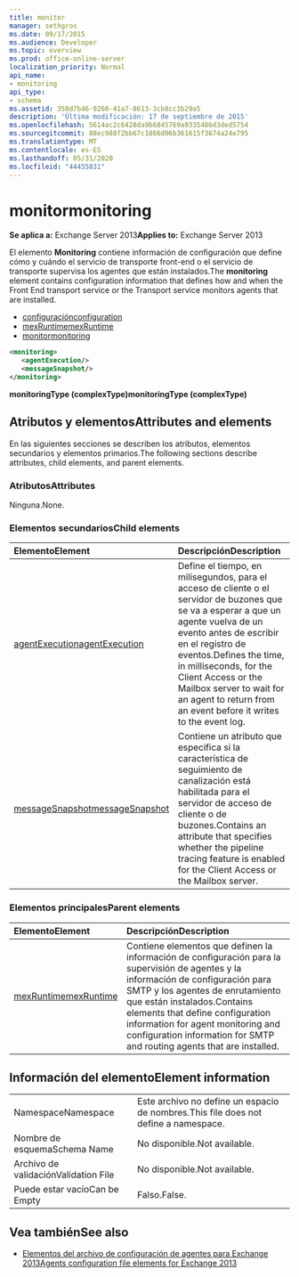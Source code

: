 ```yaml
---
title: monitor
manager: sethgros
ms.date: 09/17/2015
ms.audience: Developer
ms.topic: overview
ms.prod: office-online-server
localization_priority: Normal
api_name:
- monitoring
api_type:
- schema
ms.assetid: 350d7b46-9260-41a7-8613-3cb8cc1b29a5
description: 'Última modificación: 17 de septiembre de 2015'
ms.openlocfilehash: 5614ac2c6428da9b6845769a9335486d3ded5754
ms.sourcegitcommit: 88ec988f2bb67c1866d06b361615f3674a24e795
ms.translationtype: MT
ms.contentlocale: es-ES
ms.lasthandoff: 05/31/2020
ms.locfileid: "44455831"
---
```

# <a name="monitoring"></a><span data-ttu-id="7706d-103">monitor</span><span class="sxs-lookup"><span data-stu-id="7706d-103">monitoring</span></span>
  
<span data-ttu-id="7706d-104">**Se aplica a:** Exchange Server 2013</span><span class="sxs-lookup"><span data-stu-id="7706d-104">**Applies to:** Exchange Server 2013</span></span>
  
<span data-ttu-id="7706d-105">El elemento **Monitoring** contiene información de configuración que define cómo y cuándo el servicio de transporte front-end o el servicio de transporte supervisa los agentes que están instalados.</span><span class="sxs-lookup"><span data-stu-id="7706d-105">The **monitoring** element contains configuration information that defines how and when the Front End transport service or the Transport service monitors agents that are installed.</span></span> 
  
- [<span data-ttu-id="7706d-106">configuración</span><span class="sxs-lookup"><span data-stu-id="7706d-106">configuration</span></span>](configuration.md)  
- [<span data-ttu-id="7706d-107">mexRuntime</span><span class="sxs-lookup"><span data-stu-id="7706d-107">mexRuntime</span></span>](mexruntime.md)  
- [<span data-ttu-id="7706d-108">monitor</span><span class="sxs-lookup"><span data-stu-id="7706d-108">monitoring</span></span>](monitoring.md)
  
```XML
<monitoring>
   <agentExecution/>
   <messageSnapshot/>
</monitoring>
```

<span data-ttu-id="7706d-109">**monitoringType (complexType)**</span><span class="sxs-lookup"><span data-stu-id="7706d-109">**monitoringType (complexType)**</span></span>

## <a name="attributes-and-elements"></a><span data-ttu-id="7706d-110">Atributos y elementos</span><span class="sxs-lookup"><span data-stu-id="7706d-110">Attributes and elements</span></span>

<span data-ttu-id="7706d-111">En las siguientes secciones se describen los atributos, elementos secundarios y elementos primarios.</span><span class="sxs-lookup"><span data-stu-id="7706d-111">The following sections describe attributes, child elements, and parent elements.</span></span>
  
### <a name="attributes"></a><span data-ttu-id="7706d-112">Atributos</span><span class="sxs-lookup"><span data-stu-id="7706d-112">Attributes</span></span>

<span data-ttu-id="7706d-113">Ninguna.</span><span class="sxs-lookup"><span data-stu-id="7706d-113">None.</span></span>
  
### <a name="child-elements"></a><span data-ttu-id="7706d-114">Elementos secundarios</span><span class="sxs-lookup"><span data-stu-id="7706d-114">Child elements</span></span>

|<span data-ttu-id="7706d-115">**Elemento**</span><span class="sxs-lookup"><span data-stu-id="7706d-115">**Element**</span></span>|<span data-ttu-id="7706d-116">**Descripción**</span><span class="sxs-lookup"><span data-stu-id="7706d-116">**Description**</span></span>|
|:-----|:-----|
|[<span data-ttu-id="7706d-117">agentExecution</span><span class="sxs-lookup"><span data-stu-id="7706d-117">agentExecution</span></span>](agentexecution.md) <br/> |<span data-ttu-id="7706d-118">Define el tiempo, en milisegundos, para el acceso de cliente o el servidor de buzones que se va a esperar a que un agente vuelva de un evento antes de escribir en el registro de eventos.</span><span class="sxs-lookup"><span data-stu-id="7706d-118">Defines the time, in milliseconds, for the Client Access or the Mailbox server to wait for an agent to return from an event before it writes to the event log.</span></span>  <br/> |
|[<span data-ttu-id="7706d-119">messageSnapshot</span><span class="sxs-lookup"><span data-stu-id="7706d-119">messageSnapshot</span></span>](messagesnapshot.md) <br/> |<span data-ttu-id="7706d-120">Contiene un atributo que especifica si la característica de seguimiento de canalización está habilitada para el servidor de acceso de cliente o de buzones.</span><span class="sxs-lookup"><span data-stu-id="7706d-120">Contains an attribute that specifies whether the pipeline tracing feature is enabled for the Client Access or the Mailbox server.</span></span>  <br/> |
   
### <a name="parent-elements"></a><span data-ttu-id="7706d-121">Elementos principales</span><span class="sxs-lookup"><span data-stu-id="7706d-121">Parent elements</span></span>

|<span data-ttu-id="7706d-122">**Elemento**</span><span class="sxs-lookup"><span data-stu-id="7706d-122">**Element**</span></span>|<span data-ttu-id="7706d-123">**Descripción**</span><span class="sxs-lookup"><span data-stu-id="7706d-123">**Description**</span></span>|
|:-----|:-----|
|[<span data-ttu-id="7706d-124">mexRuntime</span><span class="sxs-lookup"><span data-stu-id="7706d-124">mexRuntime</span></span>](mexruntime.md) <br/> |<span data-ttu-id="7706d-125">Contiene elementos que definen la información de configuración para la supervisión de agentes y la información de configuración para SMTP y los agentes de enrutamiento que están instalados.</span><span class="sxs-lookup"><span data-stu-id="7706d-125">Contains elements that define configuration information for agent monitoring and configuration information for SMTP and routing agents that are installed.</span></span>  <br/> |
   
## <a name="element-information"></a><span data-ttu-id="7706d-126">Información del elemento</span><span class="sxs-lookup"><span data-stu-id="7706d-126">Element information</span></span>

|||
|:-----|:-----|
|<span data-ttu-id="7706d-127">Namespace</span><span class="sxs-lookup"><span data-stu-id="7706d-127">Namespace</span></span>  <br/> |<span data-ttu-id="7706d-128">Este archivo no define un espacio de nombres.</span><span class="sxs-lookup"><span data-stu-id="7706d-128">This file does not define a namespace.</span></span>  <br/> |
|<span data-ttu-id="7706d-129">Nombre de esquema</span><span class="sxs-lookup"><span data-stu-id="7706d-129">Schema Name</span></span>  <br/> |<span data-ttu-id="7706d-130">No disponible.</span><span class="sxs-lookup"><span data-stu-id="7706d-130">Not available.</span></span>  <br/> |
|<span data-ttu-id="7706d-131">Archivo de validación</span><span class="sxs-lookup"><span data-stu-id="7706d-131">Validation File</span></span>  <br/> |<span data-ttu-id="7706d-132">No disponible.</span><span class="sxs-lookup"><span data-stu-id="7706d-132">Not available.</span></span>  <br/> |
|<span data-ttu-id="7706d-133">Puede estar vacío</span><span class="sxs-lookup"><span data-stu-id="7706d-133">Can be Empty</span></span>  <br/> |<span data-ttu-id="7706d-134">Falso.</span><span class="sxs-lookup"><span data-stu-id="7706d-134">False.</span></span>  <br/> |
   
## <a name="see-also"></a><span data-ttu-id="7706d-135">Vea también</span><span class="sxs-lookup"><span data-stu-id="7706d-135">See also</span></span>

- [<span data-ttu-id="7706d-136">Elementos del archivo de configuración de agentes para Exchange 2013</span><span class="sxs-lookup"><span data-stu-id="7706d-136">Agents configuration file elements for Exchange 2013</span></span>](agents-configuration-file-elements-for-exchange-2013.md)

